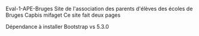 Eval-1-APE-Bruges
Site de l'association des parents d'élèves des écoles de Bruges Capbis mifaget
Ce site fait deux pages

Dépendance à installer Bootstrap vs 5.3.0